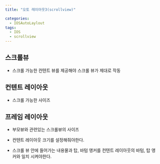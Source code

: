 ```yaml
---
title: "오토 레이아웃3(scrollview)"

categories:
  - IOSAutoLaylout
tags:
  - IOS
  - scrollview
---
```


## 스크롤뷰
- 스크롤 가능한 컨텐트 뷰를 제공해야 스크롤 뷰가 제대로 작동
## 컨텐트 레이아웃
- 스크롤 가능한 사이즈
## 프레임 레이아웃
- 부모뷰와 관련있는 스크롤뷰의 사이즈

- 컨텐트 레이아웃 크기를 설정해줘야한다.  
- 스크롤 뷰 안에 들어가는 내용물과 탑, 바텀 앵커를 컨텐트 레이아웃의 바텀, 탑 앵커와 일치 시켜야한다.  


